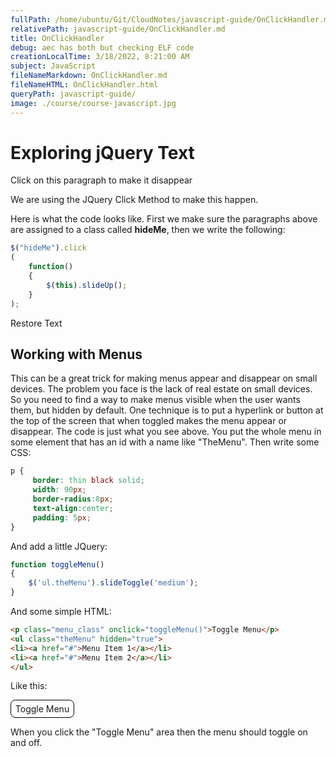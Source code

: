 ```yaml
---
fullPath: /home/ubuntu/Git/CloudNotes/javascript-guide/OnClickHandler.md
relativePath: javascript-guide/OnClickHandler.md
title: OnClickHandler
debug: aec has both but checking ELF code
creationLocalTime: 3/18/2022, 8:21:00 AM
subject: JavaScript
fileNameMarkdown: OnClickHandler.md
fileNameHTML: OnClickHandler.html
queryPath: javascript-guide/
image: ./course/course-javascript.jpg
---
```


<!-- toc -->
<!-- tocstop -->

<style>
p.menu_class
{
	border: thin black solid;
	width: 90px;
	border-radius: 8px;
	text-align: center;
	padding: 5px;
}

.theMenu {
  color: green;
}
</style>

<script type="text/javascript">
$(document).ready
(
	function()	{
      $(".hideMe").click(function () {
        $(this).slideUp();
      });      

      $(".hideMe").hover(
      function () {
        $(this).addClass("green");
      },
      function () {
        $(this).removeClass("green");
      });
    }

);

function toggleMenu() {    
    $('.theMenu').slideToggle('medium');
}

function Restore()
{
 	$(".hideMe").slideDown();
}
</script>


Exploring jQuery Text
=====================

<p class="hideMe">Click on this paragraph to make it disappear</p>

<p class="hideMe">We are using the JQuery Click Method to make this happen.</p>

Here is what the code looks like. First we make sure the paragraphs
above are assigned to a class called **hideMe**, then we write the
following:

```javascript
$("hideMe").click
(
    function()
    {
        $(this).slideUp();
    }
);
```

<p><a onclick="Restore()">Restore Text</a></p>

Working with Menus
------------------

This can be a great trick for making menus appear and disappear on small
devices. The problem you face is the lack of real estate on small
devices. So you need to find a way to make menus visible when the user
wants them, but hidden by default. One technique is to put a hyperlink
or button at the top of the screen that when toggled makes the menu
appear or disappear. The code is just what you see above. You put the
whole menu in some element that has an id with a name like "TheMenu".
Then write some CSS:

```css
p {
     border: thin black solid;
     width: 90px;
     border-radius:8px;
     text-align:center;
     padding: 5px;
}
```

And add a little JQuery:

```javascript
function toggleMenu()
{    
    $('ul.theMenu').slideToggle('medium');
}
```

And some simple HTML:

```html
<p class="menu_class" onclick="toggleMenu()">Toggle Menu</p>
<ul class="theMenu" hidden="true">
<li><a href="#">Menu Item 1</a></li>
<li><a href="#">Menu Item 2</a></li>
</ul>
```


Like this:

<section id="MenuDemo">
	<p class="menu_class" onclick="toggleMenu()">Toggle Menu</p>
	<ul class="theMenu" hidden="true">
		<li><a href="#">Menu Item 1</a></li>
		<li><a href="#">Menu Item 2</a></li>
	</ul>
</section>

When you click the "Toggle Menu" area then the menu should toggle on and off.
